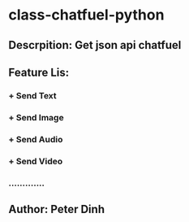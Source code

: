 # class-chatfuel-python

## Descrpition: Get json api chatfuel
## Feature Lis:
### + Send Text
### + Send Image
### + Send Audio
### + Send Video
### .............
## Author: Peter Dinh
